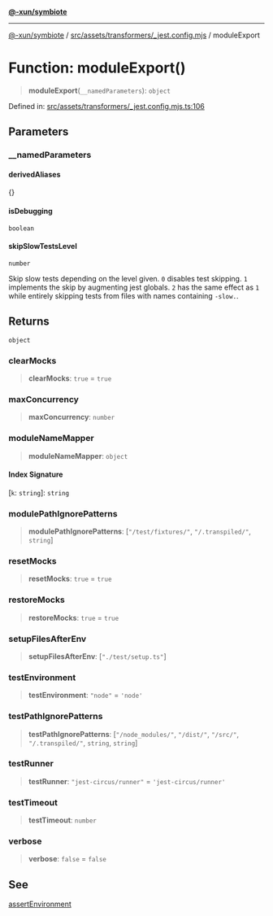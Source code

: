 [**@-xun/symbiote**](../../../../../README.md)

***

[@-xun/symbiote](../../../../../README.md) / [src/assets/transformers/\_jest.config.mjs](../README.md) / moduleExport

# Function: moduleExport()

> **moduleExport**(`__namedParameters`): `object`

Defined in: [src/assets/transformers/\_jest.config.mjs.ts:106](https://github.com/Xunnamius/symbiote/blob/29281df9337a36c0ddbf254c8452a1b8a68bf1a8/src/assets/transformers/_jest.config.mjs.ts#L106)

## Parameters

### \_\_namedParameters

#### derivedAliases

\{\}

#### isDebugging

`boolean`

#### skipSlowTestsLevel

`number`

Skip slow tests depending on the level given. `0` disables test skipping.
`1` implements the skip by augmenting jest globals. `2` has the same effect
as `1` while entirely skipping tests from files with names containing
`-slow.`.

## Returns

`object`

### clearMocks

> **clearMocks**: `true` = `true`

### maxConcurrency

> **maxConcurrency**: `number`

### moduleNameMapper

> **moduleNameMapper**: `object`

#### Index Signature

\[`k`: `string`\]: `string`

### modulePathIgnorePatterns

> **modulePathIgnorePatterns**: \[`"/test/fixtures/"`, `"/.transpiled/"`, `string`\]

### resetMocks

> **resetMocks**: `true` = `true`

### restoreMocks

> **restoreMocks**: `true` = `true`

### setupFilesAfterEnv

> **setupFilesAfterEnv**: \[`"./test/setup.ts"`\]

### testEnvironment

> **testEnvironment**: `"node"` = `'node'`

### testPathIgnorePatterns

> **testPathIgnorePatterns**: \[`"/node_modules/"`, `"/dist/"`, `"/src/"`, `"/.transpiled/"`, `string`, `string`\]

### testRunner

> **testRunner**: `"jest-circus/runner"` = `'jest-circus/runner'`

### testTimeout

> **testTimeout**: `number`

### verbose

> **verbose**: `false` = `false`

## See

[assertEnvironment](assertEnvironment.md)
